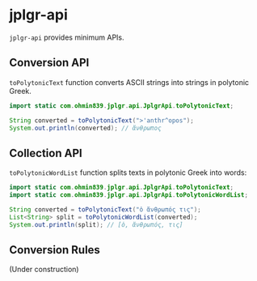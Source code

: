 # jplgr-api
`jplgr-api` provides minimum APIs.

## Conversion API
`toPolytonicText` function converts ASCII strings into strings in polytonic Greek.
```java
import static com.ohmin839.jplgr.api.JplgrApi.toPolytonicText;

String converted = toPolytonicText(">'anthr^opos");
System.out.println(converted); // ἄνθρωπος
```

## Collection API
`toPolytonicWordList` function splits texts in polytonic Greek into words:
```java
import static com.ohmin839.jplgr.api.JplgrApi.toPolytonicText;
import static com.ohmin839.jplgr.api.JplgrApi.toPolytonicWordList;

String converted = toPolytonicText("ὁ ἄνθρωπός τις");
List<String> split = toPolytonicWordList(converted);
System.out.println(split); // [ὁ, ἄνθρωπός, τις]
```

## Conversion Rules
(Under construction)